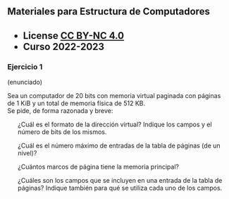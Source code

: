 ## Materiales para Estructura de Computadores

<html>
<h2><ul>
<li>License <a href="http:/creativecommons.org/licenses/by-nc/4.0/">CC BY-NC 4.0</a> </li>
<li>Curso 2022-2023</li>
</ul></h2>
</html>


### Ejercicio 1

   (enunciado)
<html>
Sea un computador de 20 bits con memoria virtual paginada con páginas de 1 KiB y un total de memoria física de 512 KB.<br>
Se pide, de forma razonada y breve:<br>
<ol type="a">¿Cuál es el formato de la dirección virtual? Indique los campos y el número de bits de los mismos.</ol>
<ol type="a">¿Cuál es el número máximo de entradas de la tabla de páginas (de un nivel)? </ol>
<ol type="a">¿Cuántos marcos de página tiene la memoria principal? </ol>
<ol type="a">¿Cuáles son los campos que se incluyen en una entrada de la tabla de páginas? Indique también para qué se utiliza cada uno de los campos. </ol>
</html>

